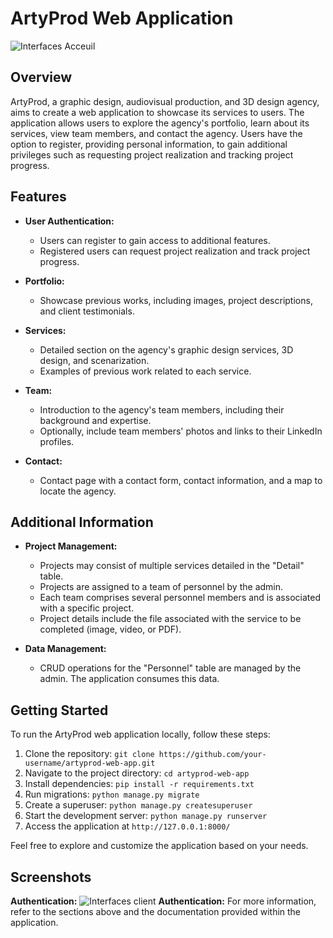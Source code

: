 # ArtyProd Web Application
 ![Interfaces Acceuil](https://res.cloudinary.com/dkrfmqbj1/image/upload/v1699703187/Artyprod/g66ojzncm9hdr1yufddb.png)
## Overview

ArtyProd, a graphic design, audiovisual production, and 3D design agency, aims to create a web application to showcase its services to users. The application allows users to explore the agency's portfolio, learn about its services, view team members, and contact the agency. Users have the option to register, providing personal information, to gain additional privileges such as requesting project realization and tracking project progress.

## Features

- **User Authentication:**
  - Users can register to gain access to additional features.
  - Registered users can request project realization and track project progress.

- **Portfolio:**
  - Showcase previous works, including images, project descriptions, and client testimonials.

- **Services:**
  - Detailed section on the agency's graphic design services, 3D design, and scenarization.
  - Examples of previous work related to each service.

- **Team:**
  - Introduction to the agency's team members, including their background and expertise.
  - Optionally, include team members' photos and links to their LinkedIn profiles.

- **Contact:**
  - Contact page with a contact form, contact information, and a map to locate the agency.
## Additional Information

- **Project Management:**
  - Projects may consist of multiple services detailed in the "Detail" table.
  - Projects are assigned to a team of personnel by the admin.
  - Each team comprises several personnel members and is associated with a specific project.
  - Project details include the file associated with the service to be completed (image, video, or PDF).

- **Data Management:**
  - CRUD operations for the "Personnel" table are managed by the admin. The application consumes this data.

## Getting Started

To run the ArtyProd web application locally, follow these steps:

1. Clone the repository: `git clone https://github.com/your-username/artyprod-web-app.git`
2. Navigate to the project directory: `cd artyprod-web-app`
3. Install dependencies: `pip install -r requirements.txt`
4. Run migrations: `python manage.py migrate`
5. Create a superuser: `python manage.py createsuperuser`
6. Start the development server: `python manage.py runserver`
7. Access the application at `http://127.0.0.1:8000/`

Feel free to explore and customize the application based on your needs.

## Screenshots
**Authentication:**
 ![Interfaces client](https://res.cloudinary.com/dkrfmqbj1/image/upload/v1699702826/Artyprod/umymgbnnt3hrj1sqdjgt.png)
**Authentication:**
For more information, refer to the sections above and the documentation provided within the application.
